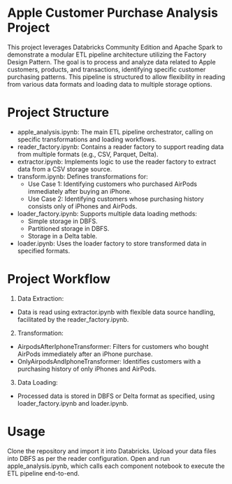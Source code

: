 # Apple Customer Purchase Analysis Project

This project leverages Databricks Community Edition and Apache Spark to demonstrate a modular ETL pipeline architecture utilizing the Factory Design Pattern. The goal is to process and analyze data related to Apple customers, products, and transactions, identifying specific customer purchasing patterns. This pipeline is structured to allow flexibility in reading from various data formats and loading data to multiple storage options.

# Project Structure

- apple_analysis.ipynb: The main ETL pipeline orchestrator, calling on specific transformations and loading workflows.
- reader_factory.ipynb: Contains a reader factory to support reading data from multiple formats (e.g., CSV, Parquet, Delta).
- extractor.ipynb: Implements logic to use the reader factory to extract data from a CSV storage source.
- transform.ipynb: Defines transformations for:
  - Use Case 1: Identifying customers who purchased AirPods immediately after buying an iPhone.
  - Use Case 2: Identifying customers whose purchasing history consists only of iPhones and AirPods.
- loader_factory.ipynb: Supports multiple data loading methods:
  - Simple storage in DBFS.
  - Partitioned storage in DBFS.
  - Storage in a Delta table.
- loader.ipynb: Uses the loader factory to store transformed data in specified formats.
  
# Project Workflow

1. Data Extraction:
  - Data is read using extractor.ipynb with flexible data source handling, facilitated by the reader_factory.ipynb.
2. Transformation:
  - AirpodsAfterIphoneTransformer: Filters for customers who bought AirPods immediately after an iPhone purchase.
  - OnlyAirpodsAndIphoneTransformer: Identifies customers with a purchasing history of only iPhones and AirPods.
3. Data Loading:
  - Processed data is stored in DBFS or Delta format as specified, using loader_factory.ipynb and loader.ipynb.

# Usage

Clone the repository and import it into Databricks.
Upload your data files into DBFS as per the reader configuration.
Open and run apple_analysis.ipynb, which calls each component notebook to execute the ETL pipeline end-to-end.

